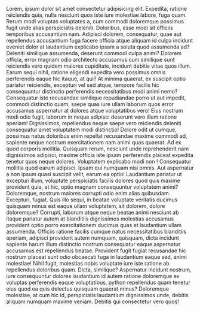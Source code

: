 Lorem, ipsum dolor sit amet consectetur adipisicing elit. Expedita, ratione reiciendis quia,
nulla nesciunt quos iste iure molestiae labore, fuga quam. Rerum modi voluptas voluptates a,
cum commodi doloremque possimus fugit unde alias perspiciatis deleniti. Doloribus, esse modi 
sit officiis temporibus accusantium nam. Adipisci dolorem, consequatur, quae aut repellendus
accusantium fuga facere officia atque aliquam id culpa incidunt eveniet dolor at laudantium 
explicabo ipsam a soluta quod assumenda ad? Deleniti similique assumenda, deserunt commodi culpa 
animi? Dolorem officia, error magnam odio architecto accusamus cum similique sunt reiciendis vero
quidem maiores cupiditate, incidunt debitis vitae quos illum. Earum sequi nihil, ratione eligendi 
expedita vero possimus omnis perferendis eaque hic itaque, at qui? At minima quaerat, ex suscipit optio pariatur
reiciendis, excepturi vel sed atque, tempore facilis hic consequuntur distinctio perferendis 
necessitatibus modi animi nemo? Consequatur iste recusandae similique repudiandae porro ut aut impedit,
commodi distinctio quam, saepe quas iure ullam laborum quos error accusamus aspernatur at dolores atque 
voluptatibus vero! Eius nostrum modi odio fugit, laborum in neque adipisci deserunt vero illum ratione aperiam! Dignissimos,
repellendus neque saepe vero reiciendis deleniti consequatur amet voluptatem modi distinctio! Dolore odit ut cumque, possimus
natus doloribus enim repellat recusandae maxime commodi ad, sapiente neque nostrum exercitationem nam animi quas quaerat.
Ad ex quod corporis mollitia. Quisquam rerum, nesciunt unde reprehenderit nam dignissimos adipisci, maxime officia
iste ipsam perferendis placeat expedita tenetur quos neque dolores. Voluptatem explicabo modi non
! Consequatur mollitia quod earum adipisci. Ipsam qui numquam nisi omnis. Aut aspernatur a non ipsum
quasi suscipit velit, earum ea optio! Laudantium pariatur ut excepturi illum, voluptate perspiciatis 
facilis dolores quod quis maxime provident quia, at hic, optio magnam consequuntur voluptatem animi?
Doloremque, nostrum maiores corrupti odio enim alias quibusdam. Excepturi, fugiat. Quis illo sequi,
in beatae voluptate veritatis ducimus quisquam minus est eaque ullam voluptatem, sit dolorem, dolore 
doloremque? Corrupti, laborum atque neque beatae animi nesciunt ab itaque pariatur autem at blanditiis
dignissimos molestias accusamus provident optio porro exercitationem ducimus quas et laudantium ullam
assumenda. Officiis ratione facilis cumque natus necessitatibus blanditiis aperiam, adipisci provident
autem numquam, quisquam, dicta incidunt sapiente harum illum distinctio nostrum consequatur eaque aspernatur
accusamus est repellendus beatae. Provident fugit fugiat recusandae hic nostrum placeat sunt odio obcaecati 
fuga in laudantium eaque sed, animi molestiae! Nihil fugit, molestias nobis voluptate iure iste ratione ab
repellendus doloribus quam. Dicta, similique? Aspernatur incidunt nostrum, iure consequuntur dolores laudantium 
id autem ratione doloremque ex voluptas perferendis eaque voluptatibus, 
python repellendus quam tenetur eius 
quod ea quis delectus quisquam quaerat minus? Doloremque molestiae,  at cum hic id, perspiciatis
 laudantium dignissimos unde, debitis aliquam numquam maxime veniam. Debitis qui consectetur vero quos!